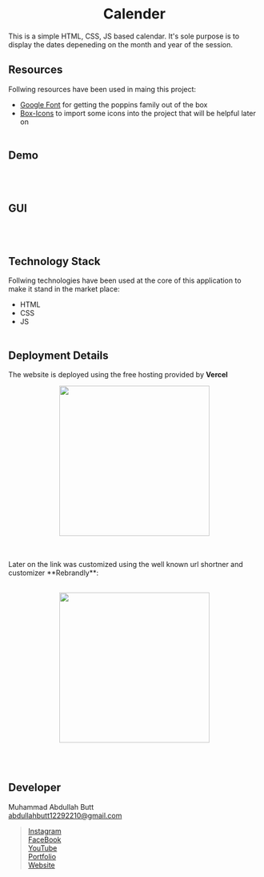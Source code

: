 <h1 align = "center">Calender</h1>
This is a simple HTML, CSS, JS based calendar. It's sole purpose is to display the dates depeneding on the month and year of the session.

## Resources
Follwing resources have been used in maing this project:
- [Google Font](https://fonts.google.com/specimen/Poppins?query=po) for getting the poppins family out of the box
- [Box-Icons](https://boxicons.com/) to import some icons into the project that will be helpful later on
<br><br>

## Demo
<br><br>

## GUI
<br><br>

## Technology Stack
Follwing technologies have been used at the core of this application to make it stand in the market place:
- HTML
- CSS
- JS
<br><br>

## Deployment Details
The website is deployed using the free hosting provided by **Vercel**
<p align = "center">
  <img src = "https://branditechture.agency/brand-logos/wp-content/uploads/wpdm-cache/Vercel-900x0.png" width = "300">
</p>
<br><br>
Later on the link was customized using the well known url shortner and customizer **Rebrandly**:<br><br>
<p align = "center">
  <img src = "https://www.rebrandly.com/images/URL-Shortener.fileextension.svg" width = "300">
</p>

<br><br>

## Developer
Muhammad Abdullah Butt <br>
abdullahbutt12292210@gmail.com <br>
> [Instagram](https://www.instagram.com/abdullah.butt.22/)<br>
> [FaceBook](https://www.facebook.com/profile.php?id=100076291614529)<br>
> [YouTube](https://www.youtube.com/channel/UCnuOFQyMywg-KuoN-lmav1Q)<br>
> [Portfolio](https://rebrand.ly/muhammadabdullahPortfolio)<br>
> [Website](#)
